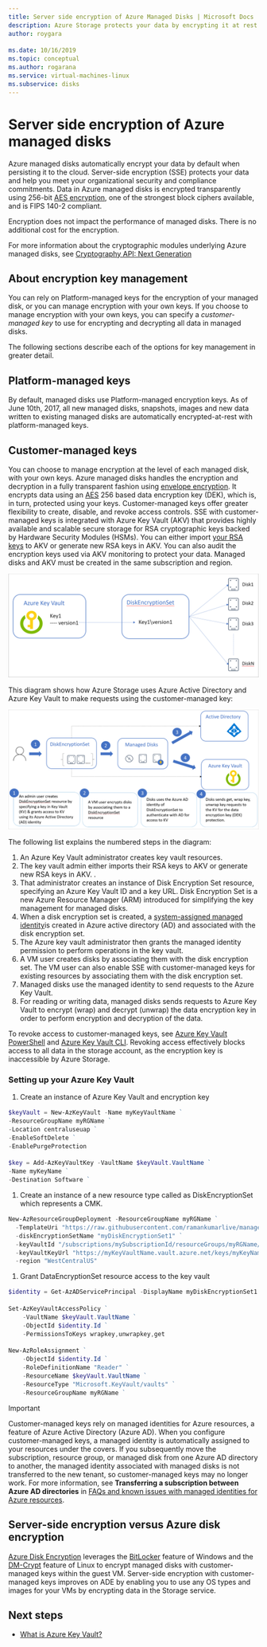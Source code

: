 ```yaml
---
title: Server side encryption of Azure Managed Disks | Microsoft Docs
description: Azure Storage protects your data by encrypting it at rest before persisting it to Storage clusters. You can rely on Microsoft-managed keys for the encryption of your managed disks, or you can manage encryption with your own keys.
author: roygara

ms.date: 10/16/2019
ms.topic: conceptual
ms.author: rogarana
ms.service: virtual-machines-linux
ms.subservice: disks
---
```


# Server side encryption of Azure managed disks

Azure managed disks automatically encrypt your data by default when persisting it to the cloud. Server-side encryption (SSE) protects your data and help you meet your organizational security and compliance commitments. Data in Azure managed disks is encrypted transparently using 256-bit [AES encryption](https://en.wikipedia.org/wiki/Advanced_Encryption_Standard), one of the strongest block ciphers available, and is FIPS 140-2 compliant.   

Encryption does not impact the performance of managed disks. There is no additional cost for the encryption.

For more information about the cryptographic modules underlying Azure managed disks, see [Cryptography API: Next Generation](https://docs.microsoft.com/windows/desktop/seccng/cng-portal)

## About encryption key management

You can rely on Platform-managed keys for the encryption of your managed disk, or you can manage encryption with your own keys. If you choose to manage encryption with your own keys, you can specify a *customer-managed key* to use for encrypting and decrypting all data in managed disks. 

The following sections describe each of the options for key management in greater detail.

## Platform-managed keys

By default, managed disks use Platform-managed encryption keys. As of June 10th, 2017, all new managed disks, snapshots, images and new data written to existing managed disks are automatically encrypted-at-rest with platform-managed keys. 

## Customer-managed keys

You can choose to manage encryption at the level of each managed disk, with your own keys. Azure managed disks handles the encryption and decryption in a fully transparent fashion using [envelope encryption](https://docs.microsoft.com/en-us/azure/storage/common/storage-client-side-encryption#encryption-via-the-envelope-technique). It encrypts data using an [AES](https://en.wikipedia.org/wiki/Advanced_Encryption_Standard) 256 based data encryption key (DEK), which is, in turn, protected using your keys. Customer-managed keys offer greater flexibility to create, disable, and revoke access controls. SSE with customer-managed keys is integrated with Azure Key Vault (AKV) that provides highly available and scalable secure storage for RSA cryptographic keys backed by Hardware Security Modules (HSMs). You can either import [your RSA keys](https://docs.microsoft.com/azure/key-vault/key-vault-hsm-protected-keys) to AKV or generate new RSA keys in AKV. You can also audit the encryption keys used via AKV monitoring to protect your data. Managed disks and AKV must be created in the same subscription and region.

![Interaction of disk set and customer managed keys](media/disk-encryption/how-sse-customer-managed-keys-works-for-managed-disks.png)

This diagram shows how Azure Storage uses Azure Active Directory and Azure Key Vault to make requests using the customer-managed key:

![Managed disks customer managed keys workflow](media/disk-encryption/customer-managed-keys-sse-managed-disks-workflow.png)

The following list explains the numbered steps in the diagram:

1. An Azure Key Vault administrator creates key vault resources.
1. The key vault admin either imports their RSA keys to AKV or generate new RSA keys in AKV. .
1. That administrator creates an instance of Disk Encryption Set resource, specifying an Azure Key Vault ID and a key URL. Disk Encryption Set is a new Azure Resource Manager (ARM) introduced for simplifying the key management for managed disks. 
1. When a disk encryption set is created, a [system-assigned managed identity](https://docs.microsoft.com/en-us/azure/active-directory/managed-identities-azure-resources/overview)is created in Azure active directory (AD) and associated with the disk encryption set. 
1. The Azure key vault administrator then grants the managed identity permission to perform operations in the key vault.
1. A VM user creates disks by associating them with the disk encryption set. The VM user can also enable SSE with customer-managed keys for existing resources by associating them with the disk encryption set. 
1. Managed disks use the managed identity to send requests to the Azure Key Vault.
1. For reading or writing data, managed disks sends requests to Azure Key Vault to encrypt (wrap) and decrypt (unwrap) the data encryption key in order to perform encryption and decryption of the data. 

To revoke access to customer-managed keys, see [Azure Key Vault PowerShell](https://docs.microsoft.com/powershell/module/azurerm.keyvault/) and [Azure Key Vault CLI](https://docs.microsoft.com/cli/azure/keyvault). Revoking access effectively blocks access to all data in the storage account, as the encryption key is inaccessible by Azure Storage.

### Setting up your Azure Key Vault

1.	Create an instance of Azure Key Vault and encryption key

```powershell
$keyVault = New-AzKeyVault -Name myKeyVaultName ` 
-ResourceGroupName myRGName ` 
-Location centraluseuap ` 
-EnableSoftDelete ` 
-EnablePurgeProtection 
 
$key = Add-AzKeyVaultKey -VaultName $keyVault.VaultName ` 
-Name myKeyName ` 
-Destination Software `  
```

1.	Create an instance of a new resource type called as DiskEncryptionSet which represents a CMK. 

```powershell
New-AzResourceGroupDeployment -ResourceGroupName myRGName ` 
  -TemplateUri "https://raw.githubusercontent.com/ramankumarlive/manageddiskscmkpreview/master/CreateDiskEncryptionSet.json" ` 
  -diskEncryptionSetName "myDiskEncryptionSet1" ` 
  -keyVaultId "/subscriptions/mySubscriptionId/resourceGroups/myRGName/providers/Microsoft.KeyVault/vaults/myKeyVaultName" ` 
  -keyVaultKeyUrl "https://myKeyVaultName.vault.azure.net/keys/myKeyName/403445136dee4a57af7068cab08f7d42" ` 
  -region "WestCentralUS"
```

1.	Grant DataEncryptionSet resource access to the key vault

```powershell
$identity = Get-AzADServicePrincipal -DisplayName myDiskEncryptionSet1  
 
Set-AzKeyVaultAccessPolicy ` 
    -VaultName $keyVault.VaultName ` 
    -ObjectId $identity.Id ` 
    -PermissionsToKeys wrapkey,unwrapkey,get 
 
New-AzRoleAssignment ` 
    -ObjectId $identity.Id ` 
    -RoleDefinitionName "Reader" ` 
    -ResourceName $keyVault.VaultName ` 
    -ResourceType "Microsoft.KeyVault/vaults" ` 
    -ResourceGroupName myRGName `  
```

> [!IMPORTANT]
> Customer-managed keys rely on managed identities for Azure resources, a feature of Azure Active Directory (Azure AD). When you configure customer-managed keys, a managed identity is automatically assigned to your resources under the covers. If you subsequently move the subscription, resource group, or managed disk from one Azure AD directory to another, the managed identity associated with managed disks is not transferred to the new tenant, so customer-managed keys may no longer work. For more information, see **Transferring a subscription between Azure AD directories** in [FAQs and known issues with managed identities for Azure resources](../../active-directory/managed-identities-azure-resources/known-issues.md#transferring-a-subscription-between-azure-ad-directories).  

## Server-side encryption versus Azure disk encryption

[Azure Disk Encryption](../../security/azure-security-disk-encryption-overview.md) leverages the [BitLocker](https://docs.microsoft.com/windows/security/information-protection/bitlocker/bitlocker-overview) feature of Windows and the [DM-Crypt](https://en.wikipedia.org/wiki/Dm-crypt) feature of Linux to encrypt managed disks with customer-managed keys within the guest VM.  Server-side encryption with customer-managed keys improves on ADE by enabling you to use any OS types and images for your VMs by encrypting data in the Storage service.


## Next steps

- [What is Azure Key Vault?](../../key-vault/key-vault-overview.md)